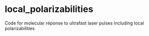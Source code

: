 # local_polarizabilities
Code for molecular réponse to ultrafast laser pulses including local polarizabilities
